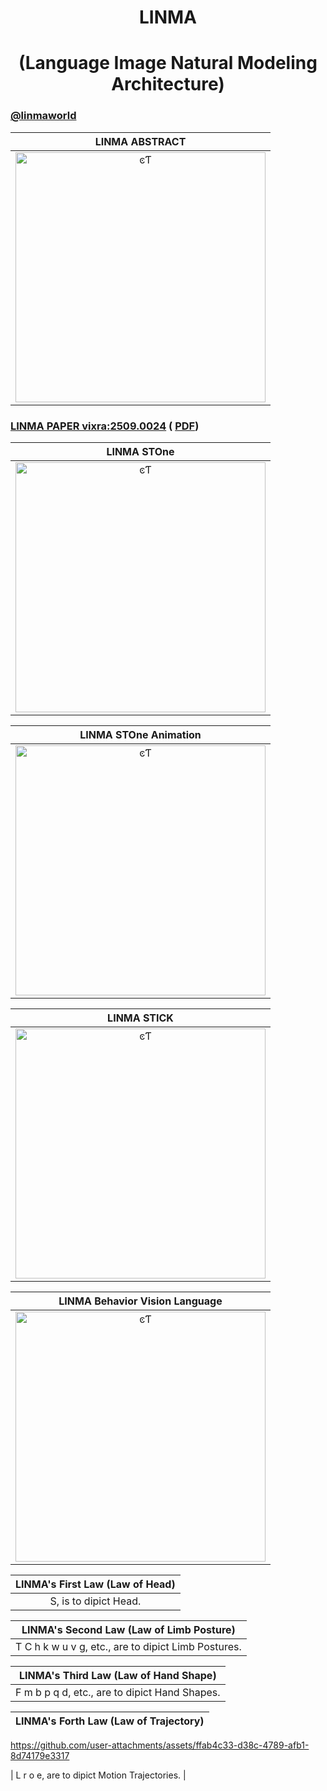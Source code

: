 <div align="center">

# LINMA

# (Language Image Natural Modeling Architecture)
</div>

###   [@linmaworld](https://x.com/linmaworld)

| LINMA ABSTRACT |
|:---:|
| <img src="images/linma_abstract.jpg" width="400" alt="ͼƬ"> | 

###  [LINMA PAPER vixra:2509.0024](https://vixra.org/abs/2509.0024) (  [PDF](https://vixra.org/pdf/2509.0024v1.pdf))

| LINMA STOne |
|:---:|
| <img src="images/linma_STOne.jpg" width="400" alt="ͼƬ"> | 

| LINMA STOne Animation|
|:---:|
| <img src="images/linma_STOne1.gif" width="400" alt="ͼƬ"> | 

| LINMA STICK |
|:---:|
| <img src="images/linma_STICK.jpg" width="400" alt="ͼƬ"> | 

| LINMA Behavior Vision Language |
|:---:|
| <img src="images/linma_cover.jpg" width="400" alt="ͼƬ"> | 

| LINMA's First Law (Law of Head) |
|:---:|
| S, is to dipict Head. |

| LINMA's Second Law (Law of Limb Posture) |
|:---:|
| T C h k w u v g, etc., are to dipict Limb Postures. |

| LINMA's Third Law (Law of Hand Shape) |
|:---:|
| F m b p q d, etc., are to dipict Hand Shapes. |

| LINMA's Forth Law (Law of Trajectory) |
|:---:|

https://github.com/user-attachments/assets/ffab4c33-d38c-4789-afb1-8d74179e3317


| L r o e, are to dipict Motion Trajectories. |

